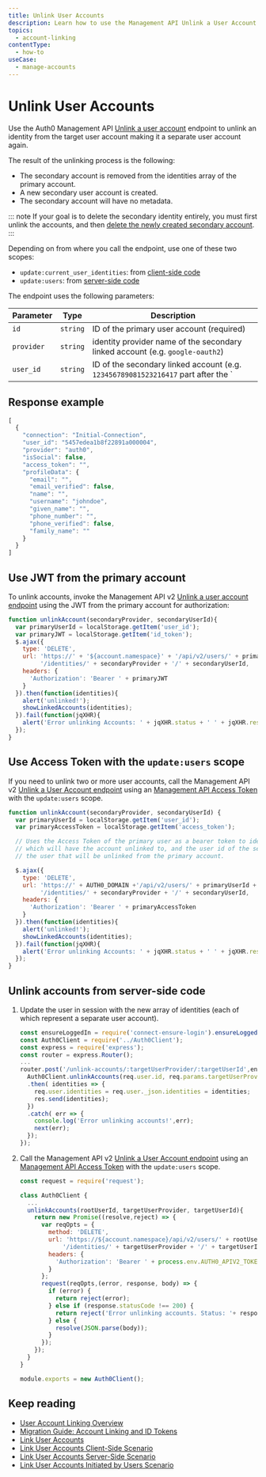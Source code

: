 ```yaml
---
title: Unlink User Accounts
description: Learn how to use the Management API Unlink a User Account endpoint to unlink an identity from the target user account making it a separate user account again.
topics:
  - account-linking
contentType:
  - how-to
useCase:
  - manage-accounts
---
```

# Unlink User Accounts

Use the Auth0 Management API [Unlink a user account](/api/management/v2#!/Users/delete_user_identity_by_user_id) endpoint to unlink an identity from the target user account making it a separate user account again. 

The result of the unlinking process is the following:
* The secondary account is removed from the identities array of the primary account.
* A new secondary user account is created.
* The secondary account will have no metadata.

::: note
If your goal is to delete the secondary identity entirely, you must first unlink the accounts, and then [delete the newly created secondary account](/users/guides/delete-users).
:::

Depending on from where you call the endpoint, use one of these two scopes:

* `update:current_user_identities`: from [client-side code](/users/references/link-accounts-client-side-scenario)
* `update:users`: from [server-side code](/users/references/link-accounts-server-side-scenario)

The endpoint uses the following parameters:

| Parameter | Type | Description |
| -- | -- | -- | 
| `id` | `string` | ID of the primary user account (required) |
| `provider` | `string` | identity provider name of the secondary linked account (e.g. `google-oauth2`) |
| `user_id` | `string` | ID of the secondary linked account (e.g. `123456789081523216417` part after the `|` in `google-oauth2|123456789081523216417`) |

## Response example

```js
[
  {
    "connection": "Initial-Connection",
    "user_id": "5457edea1b8f22891a000004",
    "provider": "auth0",
    "isSocial": false,
    "access_token": "",
    "profileData": {
      "email": "",
      "email_verified": false,
      "name": "",
      "username": "johndoe",
      "given_name": "",
      "phone_number": "",
      "phone_verified": false,
      "family_name": ""
    }
  }
]
```

## Use JWT from the primary account

To unlink accounts, invoke the Management API v2 [Unlink a user account endpoint](/api/v2#!/Users/delete_user_identity_by_user_id) using the JWT from the primary account for authorization:

```js
function unlinkAccount(secondaryProvider, secondaryUserId){
  var primaryUserId = localStorage.getItem('user_id');
  var primaryJWT = localStorage.getItem('id_token');
  $.ajax({
    type: 'DELETE',
    url: 'https://' + '${account.namespace}' + '/api/v2/users/' + primaryUserId +
         '/identities/' + secondaryProvider + '/' + secondaryUserId,
    headers: {
      'Authorization': 'Bearer ' + primaryJWT
    }
  }).then(function(identities){
    alert('unlinked!');
    showLinkedAccounts(identities);
  }).fail(function(jqXHR){
    alert('Error unlinking Accounts: ' + jqXHR.status + ' ' + jqXHR.responseText);
  });
}
```

## Use Access Token with the `update:users` scope

If you need to unlink two or more user accounts, call the Management API v2 [Unlink a User Account endpoint](/api/v2#!/Users/delete_user_identity_by_user_id) using an [Management API Access Token](/api/v2/tokens) with the `update:users` scope.

```js
function unlinkAccount(secondaryProvider, secondaryUserId) {
  var primaryUserId = localStorage.getItem('user_id');
  var primaryAccessToken = localStorage.getItem('access_token');

  // Uses the Access Token of the primary user as a bearer token to identify the account
  // which will have the account unlinked to, and the user id of the secondary user, to identify
  // the user that will be unlinked from the primary account.

  $.ajax({
    type: 'DELETE',
    url: 'https://' + AUTH0_DOMAIN +'/api/v2/users/' + primaryUserId +
         '/identities/' + secondaryProvider + '/' + secondaryUserId,
    headers: {
      'Authorization': 'Bearer ' + primaryAccessToken
    }
  }).then(function(identities){
    alert('unlinked!');
    showLinkedAccounts(identities);
  }).fail(function(jqXHR){
    alert('Error unlinking Accounts: ' + jqXHR.status + ' ' + jqXHR.responseText);
  });
}
```

## Unlink accounts from server-side code

1. Update the user in session with the new array of identities (each of which represent a separate user account).

    ```js
    const ensureLoggedIn = require('connect-ensure-login').ensureLoggedIn();
    const Auth0Client = require('../Auth0Client');
    const express = require('express');
    const router = express.Router();
    ...
    router.post('/unlink-accounts/:targetUserProvider/:targetUserId',ensureLoggedIn, (req,res,next) => {
      Auth0Client.unlinkAccounts(req.user.id, req.params.targetUserProvider, req.params.targetUserId)
      .then( identities => {
        req.user.identities = req.user._json.identities = identities;
        res.send(identities);
      })
      .catch( err => {
        console.log('Error unlinking accounts!',err);
        next(err);
      });
    });
    ```

2. Call the Management API v2 [Unlink a User Account endpoint](/api/v2#!/Users/delete_user_identity_by_user_id) using an [Management API Access Token](/api/v2/tokens) with the `update:users` scope.

    ```js
    const request = require('request');

    class Auth0Client {
      ...
      unlinkAccounts(rootUserId, targetUserProvider, targetUserId){
        return new Promise((resolve,reject) => {
          var reqOpts = {
            method: 'DELETE',
            url: 'https://${account.namespace}/api/v2/users/' + rootUserId +
                '/identities/' + targetUserProvider + '/' + targetUserId,
            headers: {
              'Authorization': 'Bearer ' + process.env.AUTH0_APIV2_TOKEN
            }
          };
          request(reqOpts,(error, response, body) => {
            if (error) {
              return reject(error);
            } else if (response.statusCode !== 200) {
              return reject('Error unlinking accounts. Status: '+ response.statusCode + ' ' + JSON.stringify(body));
            } else {
              resolve(JSON.parse(body));
            }
          });
        });
      }
    }

    module.exports = new Auth0Client();
    ```

## Keep reading

* [User Account Linking Overview](/users/concepts/overview-user-account-linking)
* [Migration Guide: Account Linking and ID Tokens](/migrations/guides/account-linking)
* [Link User Accounts](/users/guides/link-user-accounts)
* [Link User Accounts Client-Side Scenario](/users/references/link-accounts-client-side-scenario)
* [Link User Accounts Server-Side Scenario](/users/references/link-accounts-server-side-scenario)
* [Link User Accounts Initiated by Users Scenario](/users/references/link-acounts-user-initiated-scenario)